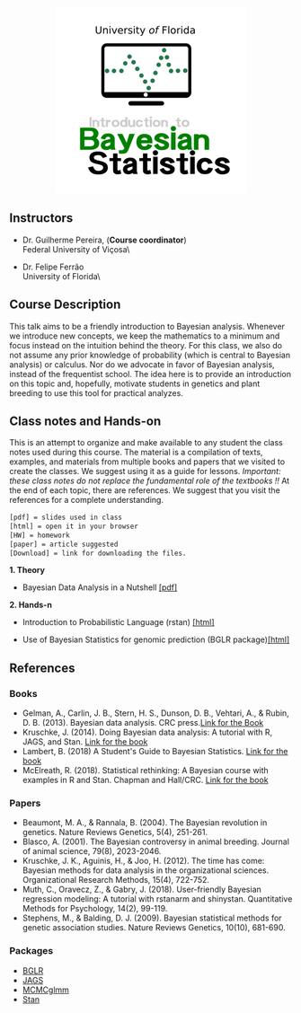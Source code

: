 <p align="center">
  <img src="./path2447.png" />
</p>

## Instructors

- Dr. Guilherme Pereira, (**Course coordinator**)\
Federal University of Viçosa\

- Dr. Felipe Ferrão\
University of Florida\

## Course Description

This talk aims to be a friendly introduction to Bayesian analysis. Whenever we introduce new concepts, we keep the mathematics to a minimum and focus instead on the intuition behind the theory. 
For this class, we also do not assume any prior knowledge of probability (which is central to Bayesian analysis) or calculus. Nor do we advocate in favor of Bayesian analysis, instead of the frequentist school. The idea here is to provide an introduction on this topic and, hopefully, 
motivate students in genetics and plant breeding to use this tool for practical analyzes.

## Class notes and Hands-on

This is an attempt to organize and make available to any student the class notes used during this course. The material is a compilation of texts, examples, and materials from multiple books and papers that we visited to create the classes. We suggest using it as a guide for lessons. *Important: these class notes do not replace the fundamental role of the textbooks !!* At the end of each topic, there are references. We suggest that you visit the references for a complete understanding.

```
[pdf] = slides used in class
[html] = open it in your browser
[HW] = homework
[paper] = article suggested
[Download] = link for downloading the files. 
```

**1. Theory**

- Bayesian Data Analysis in a Nutshell [[pdf]]()

**2. Hands-n**

- Introduction to Probabilistic Language (rstan) [[html]](https://htmlpreview.github.io/?https://github.com/lfelipe-ferrao/lfelipe-ferrao.github.io/blob/master/class/Bayesian/RegressionBayes.html)

- Use of Bayesian Statistics for genomic prediction (BGLR package)[[html]](https://htmlpreview.github.io/?https://github.com/lfelipe-ferrao/lfelipe-ferrao.github.io/blob/master/class/Bayesian/BGLR.html)


## References

### Books 
- Gelman, A., Carlin, J. B., Stern, H. S., Dunson, D. B., Vehtari, A., & Rubin, D. B. (2013). Bayesian data analysis. CRC press.[Link for the Book](http://www.stat.columbia.edu/~gelman/book/)
- Kruschke, J. (2014). Doing Bayesian data analysis: A tutorial with R, JAGS, and Stan. [Link for the book](https://jkkweb.sitehost.iu.edu/index.html)
- Lambert, B. (2018) A Student's Guide to Bayesian Statistics. [Link for the book](https://ben-lambert.com/about/)
- McElreath, R. (2018). Statistical rethinking: A Bayesian course with examples in R and Stan. Chapman and Hall/CRC. [Link for the book](https://acsess.onlinelibrary.wiley.com/doi/full/10.1002/nse2.20026)

### Papers
- Beaumont, M. A., & Rannala, B. (2004). The Bayesian revolution in genetics. Nature Reviews Genetics, 5(4), 251-261.
- Blasco, A. (2001). The Bayesian controversy in animal breeding. Journal of animal science, 79(8), 2023-2046.
- Kruschke, J. K., Aguinis, H., & Joo, H. (2012). The time has come: Bayesian methods for data analysis in the organizational sciences. Organizational Research Methods, 15(4), 722-752.
- Muth, C., Oravecz, Z., & Gabry, J. (2018). User-friendly Bayesian regression modeling: A tutorial with rstanarm and shinystan. Quantitative Methods for Psychology, 14(2), 99-119.
- Stephens, M., & Balding, D. J. (2009). Bayesian statistical methods for genetic association studies. Nature Reviews Genetics, 10(10), 681-690.

### Packages
- [BGLR](https://github.com/gdlc/BGLR-R)
- [JAGS](https://mcmc-jags.sourceforge.io/)
- [MCMCglmm](https://cran.r-project.org/web/packages/MCMCglmm/index.html)
- [Stan](https://mc-stan.org/users/documentation/)

